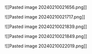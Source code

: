 ![[Pasted image 20240210021656.png]]

![[Pasted image 20240210021717.png]]

![[Pasted image 20240210021839.png]]

![[Pasted image 20240210021849.png]]

![[Pasted image 20240210022019.png]]



